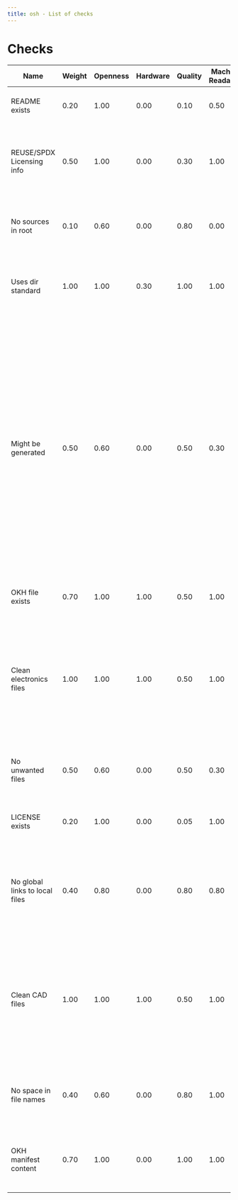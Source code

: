 ```yaml
---
title: osh - List of checks
---
```


# Checks

| Name | Weight | Openness | Hardware | Quality | Machine-Readability | Description | Source Code |
| ----- | --- | --- | --- | --- | --- | ----------- | ------ |
| README exists | 0.20 | 1.00 | 0.00 | 0.10 | 0.50 | Checks that a README file exists in the projects root dir, using the regex `^.*README.*$`. | [`readme_exists.nim`](https://github.com/hoijui/osh-tool/blob/master/src/checks/readme_exists.nim) |
| REUSE/SPDX Licensing info | 0.50 | 1.00 | 0.00 | 0.30 | 1.00 | Checks that complete SPDX licensing info is given for all files in the project, using the Free Software Foundations REUSE tool. Note that this is related to the License exists check. | [`reuse_lint.nim`](https://github.com/hoijui/osh-tool/blob/master/src/checks/reuse_lint.nim) |
| No sources in root | 0.10 | 0.60 | 0.00 | 0.80 | 0.00 | Checks that no source files appear in the root dir of the project. Make sure to put them all into sub-directories, for example `src/`. | [`no_sources_in_root.nim`](https://github.com/hoijui/osh-tool/blob/master/src/checks/no_sources_in_root.nim) |
| Uses dir standard | 1.00 | 1.00 | 0.30 | 1.00 | 1.00 | Checks whether the unixish OSH directory standard is used for a sufficient amount of files and directories in the project, using the osh-dir-std CLI tool. | [`uses_dir_std.nim`](https://github.com/hoijui/osh-tool/blob/master/src/checks/uses_dir_std.nim) |
| Might be generated | 0.50 | 0.60 | 0.00 | 0.50 | 0.30 | Checks that no generated files are part of the project. These are usually files that are created using a software that is manually configured and executed by a human. Try instead, to find a way to automate this process. Doing so, both that the projects storage requirement gets lower - usually by a lot - and more importantly, that the generated files are always up to date with the sources. This is one of the more controversial checks, as it often requires writing new software. That is sometimes a simple script, and sometimes complex software requiring many person-months of development. | [`might_be_generated.nim`](https://github.com/hoijui/osh-tool/blob/master/src/checks/might_be_generated.nim) |
| OKH file exists | 0.70 | 1.00 | 1.00 | 0.50 | 1.00 | Checks that the OKH manifest file - which contains project meta-data - exists. | [`okh_file_exists.nim`](https://github.com/hoijui/osh-tool/blob/master/src/checks/okh_file_exists.nim) |
| Clean electronics files | 1.00 | 1.00 | 1.00 | 0.50 | 1.00 | Checks that the contained Electronics blueprint files - Schematics and PCB designs - if any, use an open format (good for collaboration), are text-based (good for versioning with e.g. git) and are actual source files, instead of generated (which is required for being open *source*). | [`clean_electronics_files.nim`](https://github.com/hoijui/osh-tool/blob/master/src/checks/clean_electronics_files.nim) |
| No unwanted files | 0.50 | 0.60 | 0.00 | 0.50 | 0.30 | Checks that no unwanted files are part of the project. These could be backups, caches, IDE/platform specific, and so on. | [`unwanted_files_exist_not.nim`](https://github.com/hoijui/osh-tool/blob/master/src/checks/unwanted_files_exist_not.nim) |
| LICENSE exists | 0.20 | 1.00 | 0.00 | 0.05 | 1.00 | Checks that a LICENSE file exists in the projects root dir, using the regex `(?i)^.*(LICEN[SC]E|COPYING).*$`. Note that this is related to the REUSE lint check. | [`license_exists.nim`](https://github.com/hoijui/osh-tool/blob/master/src/checks/license_exists.nim) |
| No global links to local files | 0.40 | 0.80 | 0.00 | 0.80 | 0.80 | Checks no links to project local files use a 'global' prefix, be it a web-hosting URL or an absolute local path. This is in favor of a documentation that is as distributed/distributable as possible. | [`no_global_links_to_local_files.nim`](https://github.com/hoijui/osh-tool/blob/master/src/checks/no_global_links_to_local_files.nim) |
| Clean CAD files | 1.00 | 1.00 | 1.00 | 0.50 | 1.00 | Checks that the Mechanical design files - Computer Aided Design (CAD) files - if any, use an open format (good for collaboration), are text-based (good for versioning with e.g. git) and are actual source files, instead of generated (which is required for being open *source*). | [`clean_cad_files.nim`](https://github.com/hoijui/osh-tool/blob/master/src/checks/clean_cad_files.nim) |
| No space in file names | 0.40 | 0.60 | 0.00 | 0.80 | 1.00 | Checks that no file-names in the project contain white-space, as this makes automatic processing much easier and less error-prone. | [`no_space_in_file_names.nim`](https://github.com/hoijui/osh-tool/blob/master/src/checks/no_space_in_file_names.nim) |
| OKH manifest content | 0.70 | 1.00 | 0.00 | 1.00 | 1.00 | Checks that the OKH manifest file - which contains project meta-data - contains at least the required properties, and that all properties use the correct format. | [`okh_lint.nim`](https://github.com/hoijui/osh-tool/blob/master/src/checks/okh_lint.nim) |
